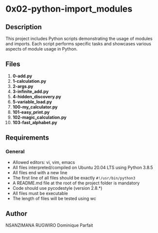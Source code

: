 # 0x02-python-import_modules

## Description
This project includes Python scripts demonstrating the usage of modules and imports. Each script performs specific tasks and showcases various aspects of module usage in Python.

## Files
1. **0-add.py**
2. **1-calculation.py**
3. **2-args.py**
4. **3-infinite_add.py**
5. **4-hidden_discovery.py**
6. **5-variable_load.py**
7. **100-my_calculator.py**
8. **101-easy_print.py**
9. **102-magic_calculation.py**
10. **103-fast_alphabet.py**

## Requirements
### General
- Allowed editors: vi, vim, emacs
- All files interpreted/compiled on Ubuntu 20.04 LTS using Python 3.8.5
- All files end with a new line
- The first line of all files should be exactly `#!/usr/bin/python3`
- A README.md file at the root of the project folder is mandatory
- Code should use pycodestyle (version 2.8.*)
- All files must be executable
- The length of files will be tested using wc

## Author
NSANZIMANA RUGWIRO Dominique Parfait

